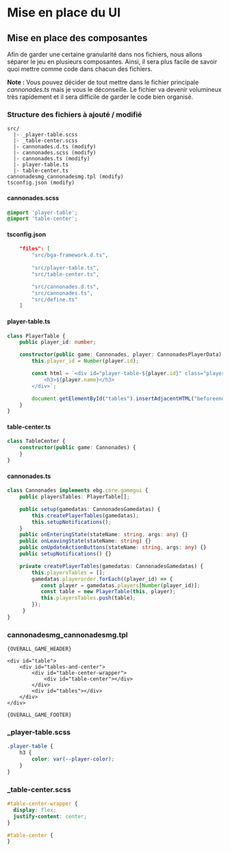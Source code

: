 # Mise en place du UI

## Mise en place des composantes

Afin de garder une certaine granularité dans nos fichiers, nous allons séparer le jeu en plusieurs composantes. Ainsi, il sera plus facile de savoir quoi mettre comme code dans chacun des fichiers.

**Note :** Vous pouvez décider de tout mettre dans le fichier principale *cannonades.ts* mais je vous le déconseille. Le fichier va devenir volumineux très rapidement et il sera difficile de garder le code bien organisé.

### Structure des fichiers à ajouté / modifié

```text
src/
  |- _player-table.scss
  |- _table-center.scss
  |- cannonades.d.ts (modify)
  |- cannonades.scss (modify)
  |- cannonades.ts (modify)
  |- player-table.ts
  |- table-center.ts
cannonadesmg_cannonadesmg.tpl (modify)
tsconfig.json (modify)
```

#### cannonades.scss

```scss
@import 'player-table';
@import 'table-center';
```

#### tsconfig.json

```json
    "files": [
        "src/bga-framework.d.ts",
        
        "src/player-table.ts",
        "src/table-center.ts",

        "src/cannonades.d.ts",
        "src/cannonades.ts",
        "src/define.ts"
    ]

```

#### player-table.ts

```ts
class PlayerTable {
    public player_id: number;

    constructor(public game: Cannonades, player: CannonadesPlayerData) {
        this.player_id = Number(player.id);

        const html = `<div id="player-table-${player.id}" class="player-table whiteblock" style="--player-color: #${player.color}">
            <h3>${player.name}</h3>
        </div>`;

        document.getElementById("tables").insertAdjacentHTML("beforeend", html);
    }
}
```

#### table-center.ts

```ts
class TableCenter {
    constructor(public game: Cannonades) {
    }
}
```

#### cannonades.ts

```ts
class Cannonades implements ebg.core.gamegui {
    public playersTables: PlayerTable[];

    public setup(gamedatas: CannonadesGamedatas) {
        this.createPlayerTables(gamedatas);
        this.setupNotifications();
    }
    public onEnteringState(stateName: string, args: any) {}
    public onLeavingState(stateName: string) {}
    public onUpdateActionButtons(stateName: string, args: any) {}
    public setupNotifications() {}

    private createPlayerTables(gamedatas: CannonadesGamedatas) {
        this.playersTables = [];
        gamedatas.playerorder.forEach((player_id) => {
           const player = gamedatas.players[Number(player_id)];
           const table = new PlayerTable(this, player);
           this.playersTables.push(table);
        });
     }
}
```

### cannonadesmg_cannonadesmg.tpl

```tpl
{OVERALL_GAME_HEADER}

<div id="table">
    <div id="tables-and-center">
        <div id="table-center-wrapper">
            <div id="table-center"></div>
        </div>
        <div id="tables"></div>
    </div>
</div>

{OVERALL_GAME_FOOTER}
```

### _player-table.scss

```scss
.player-table {
    h3 {
        color: var(--player-color);
    }
}
```

### _table-center.scss

```scss
#table-center-wrapper {
  display: flex;
  justify-content: center;
}

#table-center {
}
```